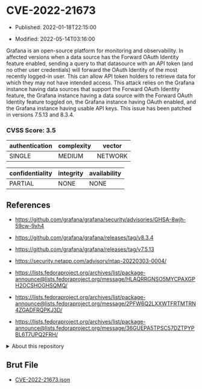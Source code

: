 # CVE-2022-21673

- Published: 2022-01-18T22:15:00

- Modified: 2022-05-14T03:16:00

Grafana is an open-source platform for monitoring and observability. In affected versions when a data source has the Forward OAuth Identity feature enabled, sending a query to that datasource with an API token (and no other user credentials) will forward the OAuth Identity of the most recently logged-in user. This can allow API token holders to retrieve data for which they may not have intended access. This attack relies on the Grafana instance having data sources that support the Forward OAuth Identity feature, the Grafana instance having a data source with the Forward OAuth Identity feature toggled on, the Grafana instance having OAuth enabled, and the Grafana instance having usable API keys. This issue has been patched in versions 7.5.13 and 8.3.4.

### CVSS Score: **3.5**

| authentication | complexity | vector |
| --- | --- | --- |
| SINGLE | MEDIUM | NETWORK |

| confidentiality | integrity | availability |
| --- | --- | --- |
| PARTIAL | NONE | NONE |

## References

* https://github.com/grafana/grafana/security/advisories/GHSA-8wjh-59cw-9xh4

* https://github.com/grafana/grafana/releases/tag/v8.3.4

* https://github.com/grafana/grafana/releases/tag/v7.5.13

* https://security.netapp.com/advisory/ntap-20220303-0004/

* https://lists.fedoraproject.org/archives/list/package-announce@lists.fedoraproject.org/message/HLAQRRGNSO5MYCPAXGPH2OCSHOGHSQMQ/

* https://lists.fedoraproject.org/archives/list/package-announce@lists.fedoraproject.org/message/2PFW6Q2LXXWTFRTMTRN4ZGADFRQPKJ3D/

* https://lists.fedoraproject.org/archives/list/package-announce@lists.fedoraproject.org/message/36GUEPA5TPSC57DZTPYPBL6T7UPQ2FRH/

<details>
<summary>About this repository</summary> 

  This repository is part of the project [Live Hack CVE](https://github.com/Live-Hack-CVE). Main website can be found [www.live-hack.org](https://www.live-hack.org) 
  
  Made by [Sn0wAlice](https://github.com/Sn0wAlice) for the people that care about security and need to have a feed of the latest CVEs. Hope you enjoy it, don't forget to star the repo and follow me on [Twitter](https://twitter.com/Sn0wAlice) and [Github](https://github.com/Sn0wAlice). And that is my [personnal website](https://www.alice-snow.me/)

  - [Home Page](https://github.com/Live-Hack-CVE)
  - [Framework](https://github.com/Live-Hack-CVE/cve-framework)
  - [CVE database](https://github.com/Live-Hack-CVE/full_database)
  - [Changelog](https://github.com/Live-Hack-CVE/Changelog)
</details>

## Brut File

* [CVE-2022-21673.json](https://raw.githubusercontent.com/Live-Hack-CVE/full_database/main/cves/2022/CVE-2022-21673.json)

